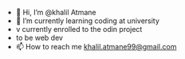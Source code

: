 - 👋 Hi, I’m @khalil Atmane
- 🌱 I’m currently learning coding at university
- v currently enrolled to the odin project
- to be web dev
- 📫 How to reach me khalil.atmane99@gmail.com

<!---
khalilatm99/khalilatm99 is a ✨ special ✨ repository because its `README.md` (this file) appears on your GitHub profile.
You can click the Preview link to take a look at your changes.
--->
